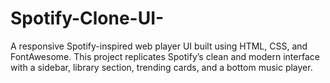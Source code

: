 # Spotify-Clone-UI-
A responsive Spotify-inspired web player UI built using HTML, CSS, and FontAwesome. This project replicates Spotify’s clean and modern interface with a sidebar, library section, trending cards, and a bottom music player.
